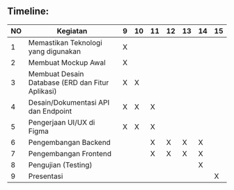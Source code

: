 ## Timeline:

| NO | Kegiatan                                                  | 9 | 10 | 11 | 12 | 13 | 14 | 15 |
|----|-----------------------------------------------------------|---|----|----|----|----|----|----|
| 1  | Memastikan Teknologi yang digunakan                       | X |    |    |    |    |    |    |
| 2  | Membuat Mockup Awal                                       | X |    |    |    |    |    |    |
| 3  | Membuat Desain Database (ERD dan Fitur Aplikasi)          | X | X  |    |    |    |    |    |
| 4  | Desain/Dokumentasi API dan Endpoint                       | X | X  | X  |    |    |    |    |
| 5  | Pengerjaan UI/UX di Figma                                 | X | X  | X  |    |    |    |    |
| 6  | Pengembangan Backend                                      |   |    | X  | X  | X  | X  |    |
| 7  | Pengembangan Frontend                                     |   |    | X  | X  | X  | X  |    |
| 8  | Pengujian (Testing)                                       |   |    |    |    |    | X  |    |
| 9  | Presentasi                                                |   |    |    |    |    |    | X  |
